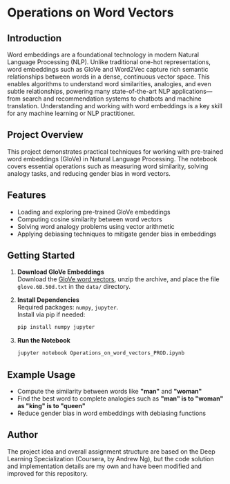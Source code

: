 
# Operations on Word Vectors

## Introduction

Word embeddings are a foundational technology in modern Natural Language Processing (NLP). Unlike traditional one-hot representations, word embeddings such as GloVe and Word2Vec capture rich semantic relationships between words in a dense, continuous vector space. This enables algorithms to understand word similarities, analogies, and even subtle relationships, powering many state-of-the-art NLP applications—from search and recommendation systems to chatbots and machine translation. Understanding and working with word embeddings is a key skill for any machine learning or NLP practitioner.

## Project Overview

This project demonstrates practical techniques for working with pre-trained word embeddings (GloVe) in Natural Language Processing. The notebook covers essential operations such as measuring word similarity, solving analogy tasks, and reducing gender bias in word vectors.

## Features

- Loading and exploring pre-trained GloVe embeddings
- Computing cosine similarity between word vectors
- Solving word analogy problems using vector arithmetic
- Applying debiasing techniques to mitigate gender bias in embeddings

## Getting Started

1. **Download GloVe Embeddings**  
   Download the [GloVe word vectors](https://nlp.stanford.edu/data/glove.6B.zip), unzip the archive, and place the file `glove.6B.50d.txt` in the `data/` directory.

2. **Install Dependencies**  
   Required packages: `numpy`, `jupyter`.  
   Install via pip if needed:
   ```bash
   pip install numpy jupyter
   ```

3. **Run the Notebook**
   ```bash
   jupyter notebook Operations_on_word_vectors_PROD.ipynb
   ```

## Example Usage

- Compute the similarity between words like **"man"** and **"woman"**
- Find the best word to complete analogies such as **"man" is to "woman" as "king" is to "queen"**
- Reduce gender bias in word embeddings with debiasing functions

## Author

The project idea and overall assignment structure are based on the Deep Learning Specialization (Coursera, by Andrew Ng), but the code solution and implementation details are my own and have been modified and improved for this repository.

